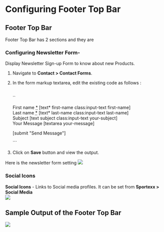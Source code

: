 # Configuring Footer Top Bar

## Footer Top Bar

Footer Top Bar has 2 sections and they are

### **Configuring Newsletter Form**-

Display Newsletter Sign-up Form to know about new Products.
1. Navigate to **Contact > Contact Forms**.
2. In the form markup textarea, edit the existing code as follows :<br/><br/>


     ``
    <div class="form-group row">
    <div class="col-xs-12 col-md-6">
    <label>First name <abbr class="required"                        title="required">*</abbr></label>
        [text* first-name class:input-text  first-name]
    </div>
    <div class="col-xs-12 col-md-6">
    <label>Last name <abbr class="required"                         title="required">*</abbr></label>
        [text* last-name class:input-text  last-name]
    </div>
    </div>
    <div class="form-group">
    <label>Subject</label>
        [text subject class:input-text your-subject]
    </div>
    <div class="form-group">
    <label>Your Message</label>
        [textarea your-message]
    </div>
    <div class="form-group clearfix">
    <p>[submit "Send Message"]</p>
    </div>
    ```

3. Click on **Save** button and view the output.


Here is the newsletter form setting
![](http://transvelo.github.io/docs/techmarket/images/newsletter-form-setting.png)

### **Social Icons**

**Social Icons** - Links to Social media profiles. It can be set from **Sportexx > Social  Media**<br/>![](http://transvelo.github.io/docs/techmarket/images/theme-options-social-media.png)

## Sample Output of the Footer Top Bar

![](http://transvelo.github.io/docs/techmarket/images/footer-top-bar.png)
